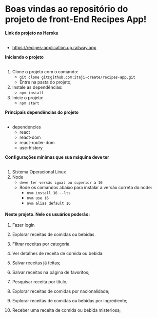 # Boas vindas ao repositório do projeto de front-End Recipes App!

<summary><strong>Link do projeto no Heroku</strong></summary><br />

  - https://recipes-application.up.railway.app

<summary><strong> Iniciando o projeto</strong></summary><br />

1. Clone o projeto com o comando:
    * `git clone git@github.com:itaji-create/recipes-app.git`
    * Entre na pasta do projeto;
2. Instale as dependências:
    * `npm install`
3. Inicie o projeto:
    * `npm start`


<summary><strong>Principais dependências do projeto</strong></summary><br />

* dependencies
    - react
    - react-dom
    - react-router-dom
    - use-history


<summary><strong>Configurações mínimas que sua máquina deve ter</strong></summary><br />

1. Sistema Operacional Linux
2. Node
    * `deve ter versão igual ou superior à 16`
    * Rode os comandos abaixo para instalar a versão correta do node:
        * `nvm install 16 --lts`
        * `nvm use 16`
		* `nvm alias default 16`

<h4>Neste projeto. Nele os usuários poderão:</h4>

1. Fazer login

2. Explorar receitas de comidas ou bebidas.

3. Filtrar receitas por categoria.

4. Ver detalhes de receita de comida ou bebida

5. Salvar receitas já feitas;

6. Salvar receitas na página de favoritos;

7. Pesquisar receita por título;

8. Explorar receitas de comidas por nacionalidade;

9. Explorar receitas de comidas ou bebidas por ingrediente;

10. Receber uma receita de comida ou bebida misteriosa;
